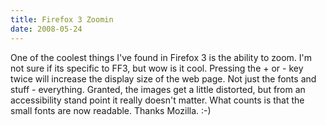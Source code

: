```yaml
---
title: Firefox 3 Zoomin 
date: 2008-05-24
---
```

One of the coolest things I've found in Firefox 3 is the ability to zoom. I'm not sure if its specific to FF3, but wow is it cool. Pressing the + or - key twice will increase the display size of the web page. Not just the fonts and stuff - everything. Granted, the images get a little distorted, but from an accessibility stand point it really doesn't matter. What counts is that the small fonts are now readable. Thanks Mozilla. :-)

